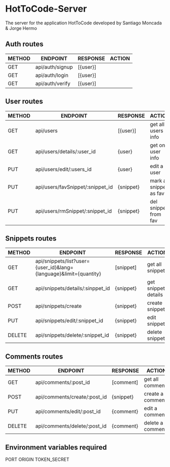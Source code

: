 # HotToCode-Server
The server for the application HotToCode developed by Santiago Moncada & Jorge Hermo

## Auth routes

| METHOD | ENDPOINT                         | RESPONSE                         | ACTION                |
|--------|----------------------------------|----------------------------------|-----------------------|
| GET    | api/auth/signup                  | [{user}]                         |     |
| GET    | api/auth/login                   | [{user}]                         |     |
| GET    | api/auth/verify                  | [{user}]                         |     |

## User routes

| METHOD | ENDPOINT                         | RESPONSE                         | ACTION                |
|--------|----------------------------------|----------------------------------|-----------------------|
| GET    | api/users                        | [{user}]                         | get all users info    |
| GET    | api/users/details/:user_id       | {user}                           | get one user info     |
| PUT    | api/users/edit/:users_id         | {user}                           | edit a user           |
| PUT    | api/users/favSnippet/:snippet_id | {snippet}                        | mark a snippet as fav |
| PUT    | api/users/rmSnippet/:snippet_id  | {snippet}                        | del snippet from fav  |

## Snippets routes

| METHOD | ENDPOINT                         | RESPONSE                         | ACTION                |
|--------|----------------------------------|----------------------------------|-----------------------|
| GET    | api/snippets/list?user={user_id}&lang={language}&limit={quantity} | [snippet]| get all snippets|
| GET    | api/snippets/details/:sinppet_id | {snippet}                        | get snippet details   |
| POST   | api/snippets/create              | {snippet}                        | create snippet        |
| PUT    | api/snippets/edit/:snippet_id    | {snippet}                        | edit snippet          |
| DELETE | api/snippets/delete/:snippet_id  | {snippet}                        | delete snippet        |

## Comments routes

| METHOD | ENDPOINT                         | RESPONSE                         | ACTION                |
|--------|----------------------------------|----------------------------------|-----------------------|
| GET    | api/comments/:post_id            | [comment]                        | get all comments      |
| POST   | api/comments/create/:post_id     | {snippet}                        | create a comment      |
| PUT    | api/comments/edit/:post_id       | {comment}                        | edit a comment        |
| DELETE | api/comments/delete/:post_id     | {comment}                        | delete a comment      |

## Environment variables required
PORT
ORIGIN
TOKEN_SECRET